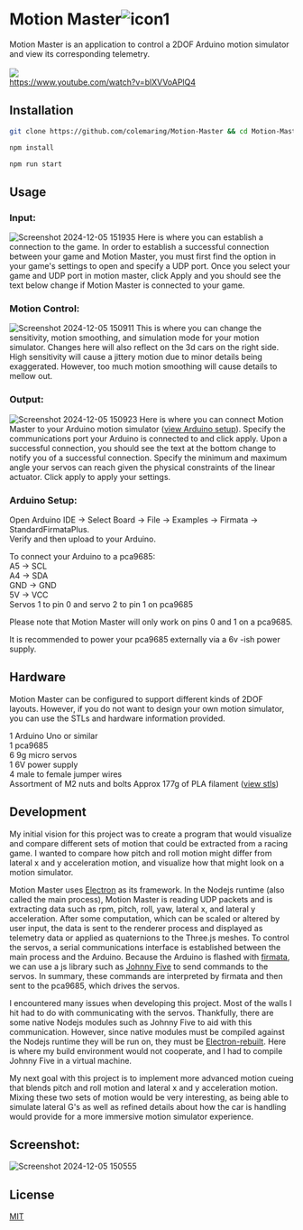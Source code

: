 # Motion Master![icon1](https://github.com/colemaring/Motion-Master/assets/65455664/c22a50dd-2108-4e5d-b7ea-bf9f34ffd181)



Motion Master is an application to control a 2DOF Arduino motion simulator and view its corresponding telemetry.   
<br>
![](https://github.com/colemaring/Motion-Master/blob/main/renderer/video.gif)    
https://www.youtube.com/watch?v=blXVVoAPlQ4   

## Installation


```bash
git clone https://github.com/colemaring/Motion-Master && cd Motion-Master

npm install

npm run start
```

## Usage

### Input: 
![Screenshot 2024-12-05 151935](https://github.com/user-attachments/assets/002f3638-0f77-4734-b9f2-108888d5e76d)
Here is where you can establish a connection to the game. In order to establish a successful connection between your game and Motion Master, you must first find the option in your game's settings to open and specify a UDP port. Once you select your game and UDP port in motion master, click Apply and you should see the text below change if Motion Master is connected to your game.
### Motion Control: 
![Screenshot 2024-12-05 150911](https://github.com/user-attachments/assets/cb3deea0-609a-41c7-88cb-8f1cdbe0ef07)
This is where you can change the sensitivity, motion smoothing, and simulation mode for your motion simulator. Changes here will also reflect on the 3d cars on the right side. High sensitivity will cause a jittery motion due to minor details being exaggerated. However, too much motion smoothing will cause details to mellow out.
### Output: 
![Screenshot 2024-12-05 150923](https://github.com/user-attachments/assets/1c67879d-c67b-4b44-b28b-dffb04d63293)
Here is where you can connect Motion Master to your Arduino motion simulator ([view Arduino setup](#arduino-setup)). Specify the communications port your Arduino is connected to and click apply. Upon a successful connection, you should see the text at the bottom change to notify you of a successful connection. Specify the minimum and maximum angle your servos can reach given the physical constraints of the linear actuator. Click apply to apply your settings.
### Arduino Setup:
Open Arduino IDE -> Select Board -> File -> Examples -> Firmata -> StandardFirmataPlus.   
Verify and then upload to your Arduino.   

To connect your Arduino to a pca9685:  
A5 -> SCL  
A4 -> SDA  
GND -> GND  
5V -> VCC  
Servos 1 to pin 0 and servo 2 to pin 1 on pca9685   

Please note that Motion Master will only work on pins 0 and 1 on a pca9685. 

It is recommended to power your pca9685 externally via a 6v -ish power supply.

## Hardware
Motion Master can be configured to support different kinds of 2DOF layouts. However, if you do not want to
design your own motion simulator, you can use the STLs and hardware information provided.

1 Arduino Uno or similar   
1 pca9685  
6 9g micro servos  
1 6V power supply  
4 male to female jumper wires  
Assortment of M2 nuts and bolts
Approx 177g of PLA filament ([view stls](https://github.com/colemaring/Motion-Master/tree/main/stls))

## Development
My initial vision for this project was to create a program that would visualize and compare different sets of motion that could be extracted from a racing game. I wanted to compare how pitch and roll motion might differ from lateral x and y acceleration motion, and visualize how that might look on a motion simulator. 

Motion Master uses [Electron](https://www.electronjs.org/) as its framework. In the Nodejs runtime (also called the main process), Motion Master is reading UDP packets and is extracting data such as rpm, pitch, roll, yaw, lateral x, and lateral y acceleration. After some computation, which can be scaled or altered by user input, the data is sent  to the renderer process and displayed as telemetry data or applied as quaternions to the Three.js meshes. To control the servos, a serial communications interface is established between the main process and the Arduino. Because the Arduino is flashed with [firmata](https://github.com/firmata/arduino), we can use a js library such as [Johnny Five](https://johnny-five.io/) to send commands to the servos. In summary, these commands are interpreted by firmata and then sent to the pca9685, which drives the servos. 

I encountered many issues when developing this project. Most of the walls I hit had to do with communicating with the servos. Thankfully, there are some native Nodejs modules such as Johnny Five to aid with this communication. However, since native modules must be compiled against the Nodejs runtime they will be run on, they must be [Electron-rebuilt](https://github.com/electron/rebuild). Here is where my build environment would not cooperate, and I had to compile Johnny Five in a virtual machine.

My next goal with this project is to implement more advanced motion cueing that blends pitch and roll motion and lateral x and y acceleration motion. Mixing these two sets of motion would be very interesting, as being able to simulate lateral G's as well as refined details about how the car is handling would provide for a more immersive motion simulator experience.

## Screenshot:
![Screenshot 2024-12-05 150555](https://github.com/user-attachments/assets/6d280c09-367a-4428-939f-3e095f9e6275)

## License

[MIT](https://choosealicense.com/licenses/mit/)
